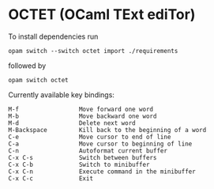 # OCTET (OCaml TExt ediTor)

To install dependencies run

`opam switch --switch octet import ./requirements`

followed by

`opam switch octet`

Currently available key bindings:

    M-f                 Move forward one word
    M-b                 Move backward one word
    M-d                 Delete next word
    M-Backspace         Kill back to the beginning of a word
    C-e                 Move cursor to end of line
    C-a                 Move cursor to beginning of line
    C-n                 Autoformat current buffer
    C-x C-s             Switch between buffers
    C-x C-b             Switch to minibuffer
    C-x C-n             Execute command in the minibuffer
    C-x C-c             Exit
